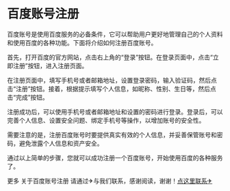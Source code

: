 # 百度账号注册

百度账号是使用百度服务的必备条件，它可以帮助用户更好地管理自己的个人资料和使用百度的各种功能。下面将介绍如何注册百度账号。

首先，打开百度的官方网站，点击右上角的“登录”按钮。在登录页面中，点击“立即注册”按钮，进入注册页面。

在注册页面中，填写手机号或者邮箱地址，设置登录密码，输入验证码，然后点击“注册”按钮。接着，根据提示填写个人信息，如昵称、性别、生日等，然后点击“完成”按钮。

注册成功后，可以使用手机号或者邮箱地址和设置的密码进行登录。登录后，可以完善个人信息、设置安全问题、绑定手机号等操作，以增加账号的安全性。

需要注意的是，注册百度账号时要提供真实有效的个人信息，并妥善保管账号和密码，避免泄露个人信息和资产安全。

通过以上简单的步骤，您就可以成功注册一个百度账号，开始使用百度的各种服务了。

更多 关于百度账号注册 请通过✈与我们联系，感谢阅读，谢谢！[点这里联系✈](https://add.k02.cc)